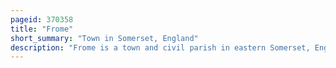 ```yaml
---
pageid: 370358
title: "Frome"
short_summary: "Town in Somerset, England"
description: "Frome is a town and civil parish in eastern Somerset, England. The City is built on uneven Ground at the eastern End of the Mendip Hills and Centres on the River Frome. The Town lies about 13 Miles south of the City of Bath, with the Market Towns of both Westbury and Warminster sitting 6. 5 Miles to the East. It constitutes the parliamentary Constituency Somerton and Frome. The Population was 28,559 in 2021."
---
```

